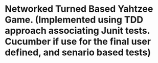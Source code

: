 # Networked Turned Based Yahtzee Game. (Implemented using TDD approach associating Junit tests. Cucumber if use for the final user defined, and senario based tests)
